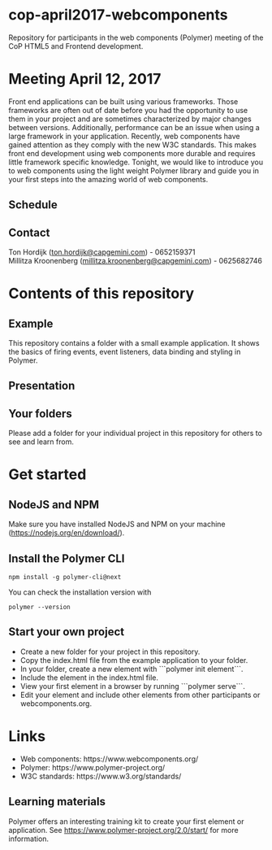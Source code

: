 # cop-april2017-webcomponents
Repository for participants in the web components (Polymer) meeting of the CoP HTML5 and Frontend development.

# Meeting April 12, 2017
Front end applications can be built using various frameworks. Those frameworks are often out of date before you had the opportunity to use them in your project and are sometimes characterized by major changes between versions. Additionally, performance can be an issue when using a large framework in your application. Recently, web components have gained attention as they comply with the new W3C standards. This makes front end development using web components more durable and requires little framework specific knowledge. Tonight, we would like to introduce you to web components using the light weight Polymer library and guide you in your first steps into the amazing world of web components.
## Schedule

## Contact
Ton Hordijk (ton.hordijk@capgemini.com) - 0652159371 <br />
Millitza Kroonenberg (millitza.kroonenberg@capgemini.com) - 0625682746

# Contents of this repository
## Example
This repository contains a folder with a small example application. It shows the basics of firing events, event listeners, data binding and styling in Polymer.
## Presentation
## Your folders
Please add a folder for your individual project in this repository for others to see and learn from.

# Get started
## NodeJS and NPM
Make sure you have installed NodeJS and NPM on your machine (https://nodejs.org/en/download/).
## Install the Polymer CLI
```
npm install -g polymer-cli@next
```
You can check the installation version with
```
polymer --version
```
## Start your own project
<ul>
<li> Create a new folder for your project in this repository.
<li> Copy the index.html file from the example application to your folder.
<li> In your folder, create a new element with ```polymer init element```.
<li> Include the element in the index.html file.
<li> View your first element in a browser by running ```polymer serve```.
<li> Edit your element and include other elements from other participants or webcomponents.org. 
</ul>

# Links
<ul>
<li> Web components: https://www.webcomponents.org/
<li> Polymer: https://www.polymer-project.org/
<li> W3C standards: https://www.w3.org/standards/
</ul>

## Learning materials
Polymer offers an interesting training kit to create your first element or application. See https://www.polymer-project.org/2.0/start/ for more information.
